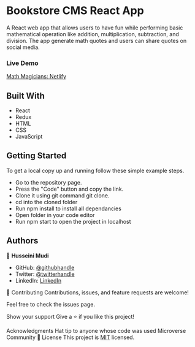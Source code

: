 # Bookstore CMS React App

A React web app that allows users to have fun while performing basic mathematical operation like addition, multiplication, subtraction, and division. The app generate math quotes and users can share quotes on social media.

### Live Demo

[Math Magicians: Netlify](#)

## Built With

- React
- Redux
- HTML
- CSS
- JavaScript

## Getting Started

To get a local copy up and running follow these simple example steps.

- Go to the repository page.
- Press the "Code" button and copy the link.
- Clone it using git command git clone.
- cd into the cloned folder
- Run npm install to install all dependancies
- Open folder in your code editor
- Run npm start to open the project in localhost

## Authors

👤 **Husseini Mudi**

- GitHub: [@githubhandle](https://github.com/Profsain)
- Twitter: [@twitterhandle](https://twitter.com/profsain)
- LinkedIn: [LinkedIn](https://linkedin.com/in/profsain)

🤝 Contributing
Contributions, issues, and feature requests are welcome!

Feel free to check the issues page.

Show your support
Give a ⭐️ if you like this project!

Acknowledgments
Hat tip to anyone whose code was used
Microverse Community
📝 License
This project is [MIT](./MIT.md) licensed.
